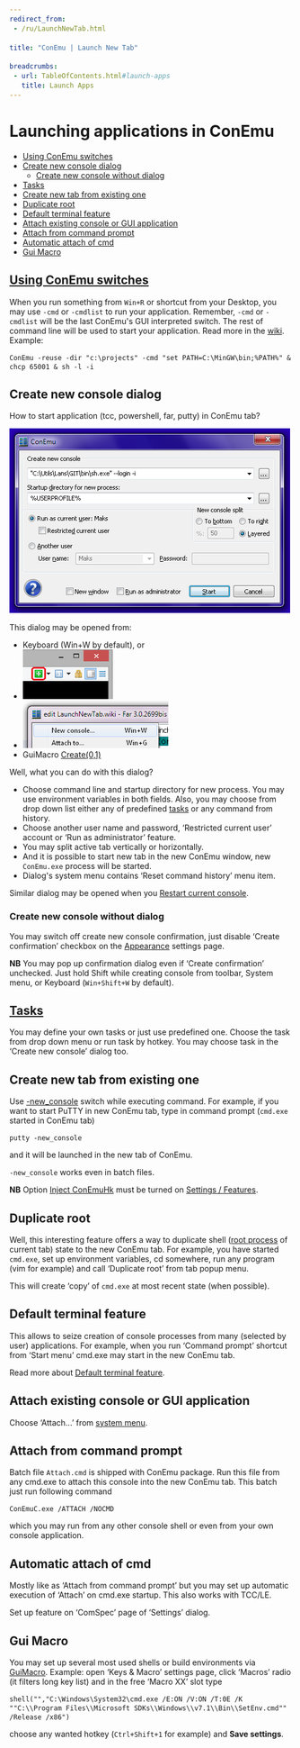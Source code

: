 ```yaml
---
redirect_from:
 - /ru/LaunchNewTab.html

title: "ConEmu | Launch New Tab"

breadcrumbs:
 - url: TableOfContents.html#launch-apps
   title: Launch Apps
---
```


# Launching applications in ConEmu

* [Using ConEmu switches](#Using_ConEmu_switches)
* [Create new console dialog](#Create_new_console_dialog)
  * [Create new console without dialog](#Create_new_console_without_dialog)
* [Tasks](#Tasks)
* [Create new tab from existing one](#Create_new_tab_from_existing_one)
* [Duplicate root](#Duplicate_root)
* [Default terminal feature](#Default_terminal_feature)
* [Attach existing console or GUI application](#Attach_existing_console_or_GUI_application)
* [Attach from command prompt](#Attach_from_command_prompt)
* [Automatic attach of cmd](#Automatic_attach_of_cmd)
* [Gui Macro](#Gui_Macro)



<h2 id="Using_ConEmu_switches"> <a href="ConEmuArgs.html">Using ConEmu switches</a> </h2>

When you run something from `Win+R` or shortcut from your Desktop,
you may use `-cmd` or `-cmdlist` to run your application. Remember, `-cmd` or `-cmdlist` will be the last ConEmu's GUI interpreted switch. The rest of command line will be used to start your application. Read more in the [wiki](ConEmuArgs.html). Example:

~~~
ConEmu -reuse -dir "c:\projects" -cmd "set PATH=C:\MinGW\bin;%PATH%" & chcp 65001 & sh -l -i 
~~~


<h2 id="Create_new_console_dialog"> Create new console dialog </h2>

How to start application (tcc, powershell, far, putty) in ConEmu tab?

![ConEmu confirmation of new console creation](/img/ConEmuCreate.png)

This dialog may be opened from:

* Keyboard (Win+W by default), or
* ![Toolbar](/img/ConEmuAddBtn.png)
* ![System menu](/img/ConEmuAddSys.png)
* GuiMacro [Create(0,1)](GuiMacro.html#Recreate)

Well, what you can do with this dialog?

* Choose command line and startup directory for new process.
  You may use environment variables in both fields.
  Also, you may choose from drop down list either any of predefined
  [tasks](Tasks.html) or any command from history.
* Choose another user name and password,
  ‘Restricted current user’ account or ‘Run as administrator’ feature.
* You may split active tab vertically or horizontally.
* And it is possible to start new tab in the new ConEmu window,
  new `ConEmu.exe` process will be started.
* Dialog's system menu contains ‘Reset command history’ menu item.

Similar dialog may be opened when you [Restart current console](RestartTab.html).



<h3 id="Create_new_console_without_dialog"> Create new console without dialog </h3>

You may switch off create new console confirmation,
just disable ‘Create confirmation’ checkbox on the
[Appearance](Settings.html#Appearance) settings page.

**NB** You may pop up confirmation dialog even if ‘Create confirmation’ unchecked.
Just hold Shift while creating console from toolbar, System menu,
or Keyboard (`Win+Shift+W` by default).



<h2 id="Tasks"> <a href="Tasks.html">Tasks</a> </h2>

You may define your own tasks or just use predefined one.
Choose the task from drop down menu or run task by hotkey.
You may choose task in the ‘Create new console’ dialog too.



<h2 id="Create_new_tab_from_existing_one"> Create new tab from existing one </h2>

Use [-new_console](NewConsole.html) switch while executing command.
For example, if you want to start PuTTY in new ConEmu tab,
type in command prompt (`cmd.exe` started in ConEmu tab)

~~~
putty -new_console
~~~

and it will be launched in the new tab of ConEmu.

`-new_console` works even in batch files.

**NB** Option [Inject ConEmuHk](ConEmuHk.html) must be turned on [Settings / Features](SettingsFeatures.html).



<h2 id="Duplicate_root"> Duplicate root </h2>

Well, this interesting feature offers a way to duplicate shell
([root process](RootProcess.html) of current tab) state to the new ConEmu tab.
For example, you have started `cmd.exe`, set up environment variables,
cd somewhere, run any program (vim for example) and call ‘Duplicate root’
from tab popup menu.

This will create ‘copy’ of `cmd.exe` at most recent state (when possible).




<h2 id="Default_terminal_feature"> Default terminal feature </h2>

This allows to seize creation of console processes from many (selected by user) applications.
For example, when you run ‘Command prompt’ shortcut from ‘Start menu’ cmd.exe
may start in the new ConEmu tab.

Read more about [Default terminal feature](DefaultTerminal.html).



<h2 id="Attach_existing_console_or_GUI_application"> Attach existing console or GUI application </h2>

Choose ‘Attach...’ from [system menu](SystemMenu.html).



<h2 id="Attach_from_command_prompt"> Attach from command prompt </h2>

Batch file `Attach.cmd` is shipped with ConEmu package.
Run this file from any cmd.exe to attach this console into the new ConEmu tab.
This batch just run following command

~~~
ConEmuC.exe /ATTACH /NOCMD
~~~

which you may run from any other console shell or even from your own console application.



<h2 id="Automatic_attach_of_cmd"> Automatic attach of cmd </h2>

Mostly like as ‘Attach from command prompt’ but you may set up automatic execution
of ‘Attach’ on cmd.exe startup.
This also works with TCC/LE.

Set up feature on ‘ComSpec’ page of ‘Settings’ dialog.



<h2 id="Gui_Macro"> Gui Macro </h2>

You may set up several most used shells or build environments via [GuiMacro](GuiMacro.html).
Example: open ‘Keys & Macro’ settings page, click ‘Macros’ radio (it filters long key list)
and in the free ‘Macro XX’ slot type

~~~
shell("","C:\Windows\System32\cmd.exe /E:ON /V:ON /T:0E /K ""C:\\Program Files\\Microsoft SDKs\\Windows\\v7.1\\Bin\\SetEnv.cmd"" /Release /x86")
~~~

choose any wanted hotkey (`Ctrl+Shift+1` for example) and **Save settings**.
